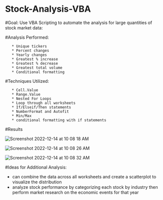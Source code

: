 # Stock-Analysis-VBA


#Goal: Use VBA Scripting to automate the analysis for large quantities of stock market data:

#Analysis Performed:

       * Unique tickers
       * Percent changes
       * Yearly changes
       * Greatest % increase
       * Greatest % decrease
       * Greatest total volume
       * Conditional formatting 

#Techniques Utilized:
      
       * Cell.Value
       * Range.Value
       * Nested For Loops
       * Loop through all worksheets
       * If/Elseif/Then statements
       * NumberFormat and Autofit
       * Min/Max
       * conditional formatting with if statements
 
#Results

![Screenshot 2022-12-14 at 10 08 18 AM](https://user-images.githubusercontent.com/117549284/207664004-540d0cd5-3707-4d3b-aa04-a1010ecd64d3.png)

![Screenshot 2022-12-14 at 10 08 26 AM](https://user-images.githubusercontent.com/117549284/207664044-f62425f5-83e9-49f6-b6ee-fe67ed70f0e1.png)

![Screenshot 2022-12-14 at 10 08 32 AM](https://user-images.githubusercontent.com/117549284/207664073-436f8b9d-8150-4290-8f4c-5af124c7753c.png)

#Ideas for Additional Analysis:

* can combine  the data across all worksheets and create a scatterplot to visualize the distribution 
* analyze stock performance by categorizing each stock by industry then perform market research on the economic events for that year
